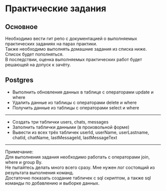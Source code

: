 # Практические задания  

## Основное  
Необходимо вести гит репо с документацией о выполняемых практических заданиях на парах практики.  
Также необходимо выполнять домашние задания из списка ниже. Список будет пополняться.  
В последствии, оценка выполняемых практических работ будет решающей на допуск к зачёту.  

## Postgres  
* Выполнить обновления данных в таблице с операторами update и where  
* Удалить данные из таблицы с операторами delete и where  
* Получить данные из таблицы с операторами select и where  

***

* Создать три таблички users, chats, messages  
* Заполнить таблички данными (в произвольной форме)  
* Вывести из всех трёх табличек userId, userName, userLastname, chatId, chatName, lastMessageId, lastMessageText  

***

Примечание:  
Для выполнения задания необходимо работать с операторами join, where и group By.  
Не пытайтесь делать много всего сразу.
Мне нужен лог состоящий из результата выполнения команд.  
Достаточно показать создание табличек с  sql скриптом, а также sql команды по добавлению и выборке данных.  
